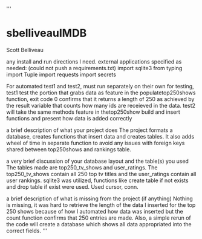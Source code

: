 '''
# sbelliveauIMDB
Scott Belliveau

any install and run directions I need.
external applications specified as needed:
(could not push a requirements.txt)
import sqlite3
from typing import Tuple
import requests
import secrets

For automated test1 and test2, must run separately on their own for testing, test1 test the portion that grabs data as feature in the populatetop250shows function, exit code 0 confirms that it returns a length of 250 as achieved by the result variable that counts how many ids are receieved in the data. test2 will take the same methods feature in thetop250show build and insert functions and present how data is added correctly

a brief description of what your project does
The project formats a database, creates functions that insert data and creates tables. It also adds wheel of time in separate function to avoid any issues with foreign keys shared between top250shows and rankings table. 

a very brief discussion of your database layout and the table(s) you used
The tables made are top250_tv_shows and user_ratings. The top250_tv_shows contain all 250 top tv titles and the user_ratings contain all user rankings. sqlite3 was utilized, functions like create table if not exists and drop table if exist were used. Used cursor, conn.

a brief description of what is missing from the project (if anything)
Nothing is missing, it was hard to retrieve the length of the data I inserted for the top 250 shows because of how I automated how data was inserted but the count function confirms that 250 entries are made. Also, a simple rerun of the code will create a database which shows all data appropriated into the correct fields.
'''
